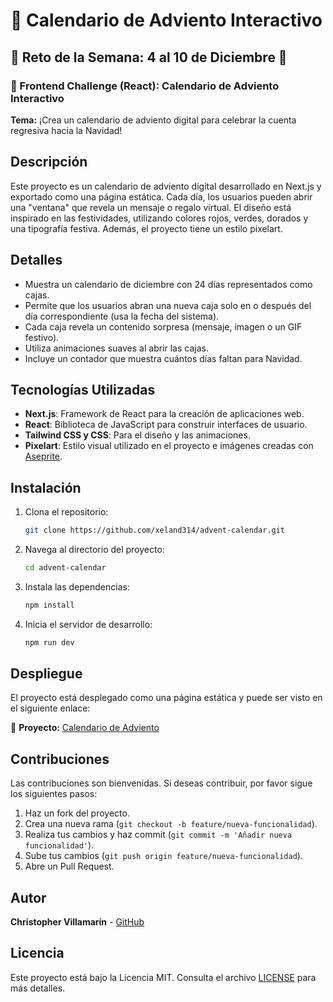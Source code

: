 # 🎄 Calendario de Adviento Interactivo

## 🌟 Reto de la Semana: 4 al 10 de Diciembre 🎄

### 🎄 Frontend Challenge (React): Calendario de Adviento Interactivo

**Tema:** ¡Crea un calendario de adviento digital para celebrar la cuenta regresiva hacia la Navidad!

## Descripción

Este proyecto es un calendario de adviento digital desarrollado en Next.js y exportado como una página estática. Cada día, los usuarios pueden abrir una "ventana" que revela un mensaje o regalo virtual. El diseño está inspirado en las festividades, utilizando colores rojos, verdes, dorados y una tipografía festiva. Además, el proyecto tiene un estilo pixelart.

## Detalles

- Muestra un calendario de diciembre con 24 días representados como cajas.
- Permite que los usuarios abran una nueva caja solo en o después del día correspondiente (usa la fecha del sistema).
- Cada caja revela un contenido sorpresa (mensaje, imagen o un GIF festivo).
- Utiliza animaciones suaves al abrir las cajas.
- Incluye un contador que muestra cuántos días faltan para Navidad.


## Tecnologías Utilizadas

- **Next.js**: Framework de React para la creación de aplicaciones web.
- **React**: Biblioteca de JavaScript para construir interfaces de usuario.
- **Tailwind CSS y CSS**: Para el diseño y las animaciones.
- **Pixelart**: Estilo visual utilizado en el proyecto e imágenes creadas con [Aseprite](https://github.com/aseprite/aseprite).

## Instalación

1. Clona el repositorio:
   ```bash
   git clone https://github.com/xeland314/advent-calendar.git
   ```
2. Navega al directorio del proyecto:
   ```bash
   cd advent-calendar
   ```
3. Instala las dependencias:
   ```bash
   npm install
   ```
4. Inicia el servidor de desarrollo:
   ```bash
   npm run dev
   ```

## Despliegue

El proyecto está desplegado como una página estática y puede ser visto en el siguiente enlace:

🔗 **Proyecto:** [Calendario de Adviento](https://xeland314.github.io/advent-calendar/)

## Contribuciones

Las contribuciones son bienvenidas. Si deseas contribuir, por favor sigue los siguientes pasos:

1. Haz un fork del proyecto.
2. Crea una nueva rama (`git checkout -b feature/nueva-funcionalidad`).
3. Realiza tus cambios y haz commit (`git commit -m 'Añadir nueva funcionalidad'`).
4. Sube tus cambios (`git push origin feature/nueva-funcionalidad`).
5. Abre un Pull Request.

## Autor

**Christopher Villamarín** - [GitHub](https://github.com/xeland314)

## Licencia

Este proyecto está bajo la Licencia MIT. Consulta el archivo [LICENSE](LICENSE) para más detalles.
